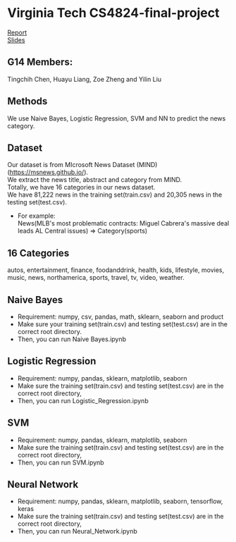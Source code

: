 # Virginia Tech CS4824-final-project

[Report](https://github.com/ting-chih/CS4824-final-project/blob/main/final%20report.pdf)  
[Slides]()

## G14 Members:  
Tingchih Chen, Huayu Liang, Zoe Zheng and Yilin Liu  

## Methods
We use Naive Bayes, Logistic Regression, SVM and NN to predict the news category.  

## Dataset
Our dataset is from MIcrosoft News Dataset (MIND) (https://msnews.github.io/).  
We extract the news title, abstract and category from MIND.  
Totally, we have 16 categories in our news dataset.  
We have 81,222 news in the training set(train.csv) and 20,305 news in the testing set(test.csv).  
 * For example:  
News(MLB's most problematic contracts: Miguel Cabrera's massive deal leads AL Central issues) => Category(sports)  

## 16 Categories  
autos, entertainment, finance, foodanddrink, health, kids, lifestyle, movies, music, news, northamerica, sports, travel, tv, video, weather.  


## Naive Bayes  
* Requirement: numpy, csv, pandas, math, sklearn, seaborn and product  
* Make sure your training set(train.csv) and testing set(test.csv) are in the correct root directory.  
* Then, you can run Naive Bayes.ipynb  

## Logistic Regression  
* Requirement: numpy, pandas, sklearn, matplotlib, seaborn
* Make sure the training set(train.csv) and testing set(test.csv) are in the correct root directory,  
* Then, you can run Logistic_Regression.ipynb  

## SVM
* Requirement: numpy, pandas, sklearn, matplotlib, seaborn
* Make sure the training set(train.csv) and testing set(test.csv) are in the correct root directory,  
* Then, you can run SVM.ipynb  

## Neural Network  
* Requirement: numpy, pandas, sklearn, matplotlib, seaborn, tensorflow, keras
* Make sure the training set(train.csv) and testing set(test.csv) are in the correct root directory,  
* Then, you can run Neural_Network.ipynb  
